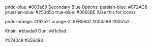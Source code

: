pndc-blue: #003a69
Secondary Blue Options:
persian-blue: #072AC8
prussian-blue: #253d5b
true-blue: #3066BE (Use this for icons)

pndc-orange: #f97521
orange-2: #FB5607
#003a69
#0051a2

<!-- Contenders for Separator -->

Khaki: #bbada0
Dun: #d1c6ad

#0740c8
#356d93
